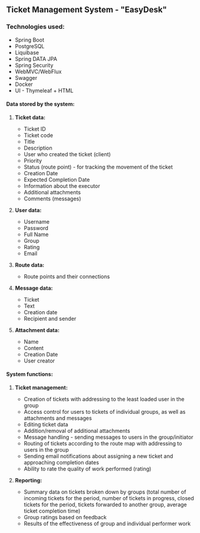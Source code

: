 ## Ticket Management System - "EasyDesk"

### Technologies used:
- Spring Boot
- PostgreSQL
- Liquibase
- Spring DATA JPA
- Spring Security
- WebMVC/WebFlux
- Swagger
- Docker
- UI - Thymeleaf + HTML

#### Data stored by the system:
1. **Ticket data:**
    - Ticket ID
    - Ticket code
    - Title
    - Description
    - User who created the ticket (client)
    - Priority
    - Status (route point) - for tracking the movement of the ticket
    - Creation Date
    - Expected Completion Date
    - Information about the executor
    - Additional attachments
    - Comments (messages)

2. **User data:**
    - Username
    - Password
    - Full Name
    - Group
    - Rating
    - Email

3. **Route data:**
    - Route points and their connections

4. **Message data:**
    - Ticket
    - Text
    - Creation date
    - Recipient and sender

5. **Attachment data:**
    - Name
    - Content
    - Creation Date
    - User creator

#### System functions:
1. **Ticket management:**
    - Creation of tickets with addressing to the least loaded user in the group
    - Access control for users to tickets of individual groups, as well as attachments and messages
    - Editing ticket data
    - Addition/removal of additional attachments
    - Message handling - sending messages to users in the group/initiator
    - Routing of tickets according to the route map with addressing to users in the group
    - Sending email notifications about assigning a new ticket and approaching completion dates
    - Ability to rate the quality of work performed (rating)

2. **Reporting:**
    - Summary data on tickets broken down by groups (total number of incoming tickets for the period, number of tickets in progress, closed tickets for the period, tickets forwarded to another group, average ticket completion time)
    - Group ratings based on feedback
    - Results of the effectiveness of group and individual performer work